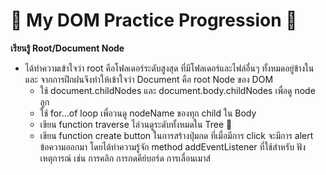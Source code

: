 # 🏫 My DOM Practice Progression 📖
**เรียนรู้ Root/Document Node**
- ได้ทำความเข้าใจว่า root คือโฟลเดอร์ระดับสูงสุด ที่มีโฟลเดอร์และไฟล์อื่นๆ ทั้งหมดอยู่ข้างใน และ จากการฝึกฝนจึงทำให้เข้าใจว่า Document คือ root Node ของ DOM
  - ใช้ document.childNodes และ document.body.childNodes เพื่อดู node ลูก
  - ใช้ for...of loop เพื่อวนดู nodeName ของทุก child ใน Body
  - เขียน function traverse ไล่วนดูระดับทั้งหมดใน Tree 🌲 
  - เขียน function create button ในการสร้างปุ่มกด ที่เมื่อมีการ click จะมีการ alert ข้อความออกมา โดยได้ทำความรู้จัก method addEventListener ที่ใช้สำหรับ ฟังเหตุการณ์ เช่น การคลิก การกดคีย์บอร์ด การเลื่อนเมาส์ 
